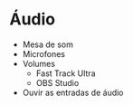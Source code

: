 # Áudio

- Mesa de som
- Microfones
- Volumes
  - Fast Track Ultra
  - OBS Studio
- Ouvir as entradas de áudio
